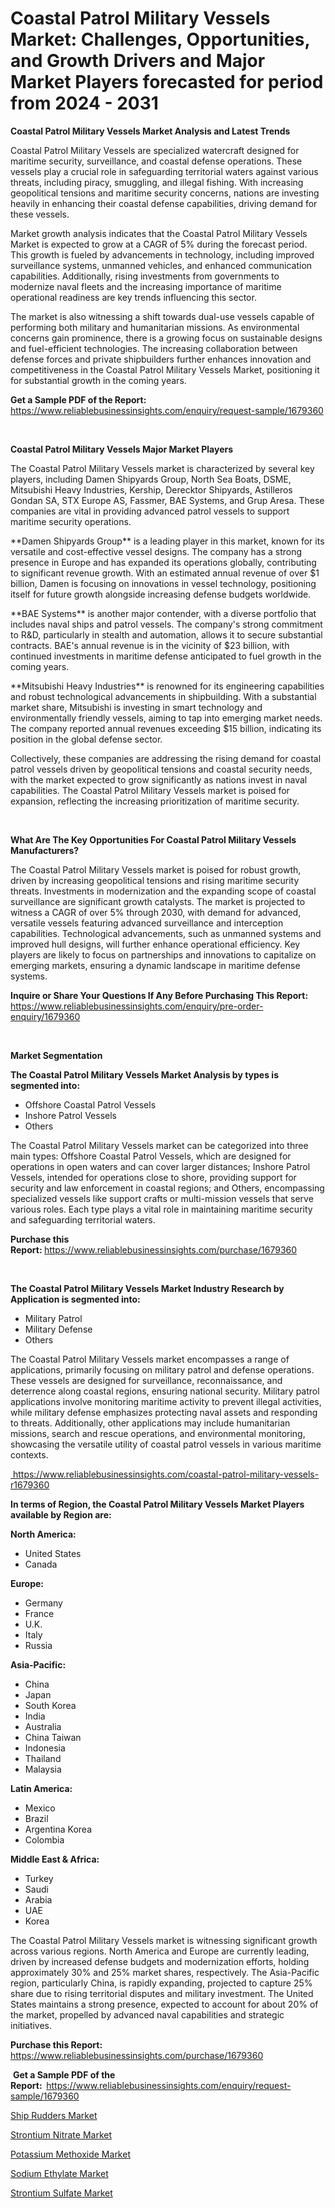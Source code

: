 <p><h1>Coastal Patrol Military Vessels Market: Challenges, Opportunities, and Growth Drivers and Major Market Players forecasted for period from 2024 - 2031</h1></p><p><strong>Coastal Patrol Military Vessels Market Analysis and Latest Trends</strong></p>
<p><p>Coastal Patrol Military Vessels are specialized watercraft designed for maritime security, surveillance, and coastal defense operations. These vessels play a crucial role in safeguarding territorial waters against various threats, including piracy, smuggling, and illegal fishing. With increasing geopolitical tensions and maritime security concerns, nations are investing heavily in enhancing their coastal defense capabilities, driving demand for these vessels.</p><p>Market growth analysis indicates that the Coastal Patrol Military Vessels Market is expected to grow at a CAGR of 5% during the forecast period. This growth is fueled by advancements in technology, including improved surveillance systems, unmanned vehicles, and enhanced communication capabilities. Additionally, rising investments from governments to modernize naval fleets and the increasing importance of maritime operational readiness are key trends influencing this sector.</p><p>The market is also witnessing a shift towards dual-use vessels capable of performing both military and humanitarian missions. As environmental concerns gain prominence, there is a growing focus on sustainable designs and fuel-efficient technologies. The increasing collaboration between defense forces and private shipbuilders further enhances innovation and competitiveness in the Coastal Patrol Military Vessels Market, positioning it for substantial growth in the coming years.</p></p>
<p><strong>Get a Sample PDF of the Report:&nbsp;</strong> <a href="https://www.reliablebusinessinsights.com/enquiry/request-sample/1679360?utm_campaign=1109&utm_medium=2&utm_source=Github&utm_content=ia&utm_term=12122024&utm_id=coastal-patrol-military-vessels">https://www.reliablebusinessinsights.com/enquiry/request-sample/1679360</a></p>
<p>&nbsp;</p>
<p><strong>Coastal Patrol Military Vessels Major Market Players</strong></p>
<p><p>The Coastal Patrol Military Vessels market is characterized by several key players, including Damen Shipyards Group, North Sea Boats, DSME, Mitsubishi Heavy Industries, Kership, Derecktor Shipyards, Astilleros Gondan SA, STX Europe AS, Fassmer, BAE Systems, and Grup Aresa. These companies are vital in providing advanced patrol vessels to support maritime security operations.</p><p>**Damen Shipyards Group** is a leading player in this market, known for its versatile and cost-effective vessel designs. The company has a strong presence in Europe and has expanded its operations globally, contributing to significant revenue growth. With an estimated annual revenue of over $1 billion, Damen is focusing on innovations in vessel technology, positioning itself for future growth alongside increasing defense budgets worldwide.</p><p>**BAE Systems** is another major contender, with a diverse portfolio that includes naval ships and patrol vessels. The company's strong commitment to R&D, particularly in stealth and automation, allows it to secure substantial contracts. BAE's annual revenue is in the vicinity of $23 billion, with continued investments in maritime defense anticipated to fuel growth in the coming years.</p><p>**Mitsubishi Heavy Industries** is renowned for its engineering capabilities and robust technological advancements in shipbuilding. With a substantial market share, Mitsubishi is investing in smart technology and environmentally friendly vessels, aiming to tap into emerging market needs. The company reported annual revenues exceeding $15 billion, indicating its position in the global defense sector.</p><p>Collectively, these companies are addressing the rising demand for coastal patrol vessels driven by geopolitical tensions and coastal security needs, with the market expected to grow significantly as nations invest in naval capabilities. The Coastal Patrol Military Vessels market is poised for expansion, reflecting the increasing prioritization of maritime security.</p></p>
<p>&nbsp;</p>
<p><strong>What Are The Key Opportunities For Coastal Patrol Military Vessels Manufacturers?</strong></p>
<p><p>The Coastal Patrol Military Vessels market is poised for robust growth, driven by increasing geopolitical tensions and rising maritime security threats. Investments in modernization and the expanding scope of coastal surveillance are significant growth catalysts. The market is projected to witness a CAGR of over 5% through 2030, with demand for advanced, versatile vessels featuring advanced surveillance and interception capabilities. Technological advancements, such as unmanned systems and improved hull designs, will further enhance operational efficiency. Key players are likely to focus on partnerships and innovations to capitalize on emerging markets, ensuring a dynamic landscape in maritime defense systems.</p></p>
<p><strong>Inquire or Share Your Questions If Any Before Purchasing This Report:</strong> <a href="https://www.reliablebusinessinsights.com/enquiry/pre-order-enquiry/1679360?utm_campaign=1109&utm_medium=2&utm_source=Github&utm_content=ia&utm_term=12122024&utm_id=coastal-patrol-military-vessels">https://www.reliablebusinessinsights.com/enquiry/pre-order-enquiry/1679360</a></p>
<p>&nbsp;</p>
<p><strong>Market Segmentation</strong></p>
<p><strong>The Coastal Patrol Military Vessels Market Analysis by types is segmented into:</strong></p>
<p><ul><li>Offshore Coastal Patrol Vessels</li><li>Inshore Patrol Vessels</li><li>Others</li></ul></p>
<p><p>The Coastal Patrol Military Vessels market can be categorized into three main types: Offshore Coastal Patrol Vessels, which are designed for operations in open waters and can cover larger distances; Inshore Patrol Vessels, intended for operations close to shore, providing support for security and law enforcement in coastal regions; and Others, encompassing specialized vessels like support crafts or multi-mission vessels that serve various roles. Each type plays a vital role in maintaining maritime security and safeguarding territorial waters.</p></p>
<p><strong>Purchase this Report:&nbsp;</strong><a href="https://www.reliablebusinessinsights.com/purchase/1679360?utm_campaign=1109&utm_medium=2&utm_source=Github&utm_content=ia&utm_term=12122024&utm_id=coastal-patrol-military-vessels">https://www.reliablebusinessinsights.com/purchase/1679360</a></p>
<p>&nbsp;</p>
<p><strong>The Coastal Patrol Military Vessels Market Industry Research by Application is segmented into:</strong></p>
<p><ul><li>Military Patrol</li><li>Military Defense</li><li>Others</li></ul></p>
<p><p>The Coastal Patrol Military Vessels market encompasses a range of applications, primarily focusing on military patrol and defense operations. These vessels are designed for surveillance, reconnaissance, and deterrence along coastal regions, ensuring national security. Military patrol applications involve monitoring maritime activity to prevent illegal activities, while military defense emphasizes protecting naval assets and responding to threats. Additionally, other applications may include humanitarian missions, search and rescue operations, and environmental monitoring, showcasing the versatile utility of coastal patrol vessels in various maritime contexts.</p></p>
<p><a href="https://www.reliablebusinessinsights.com/coastal-patrol-military-vessels-r1679360?utm_campaign=1109&utm_medium=2&utm_source=Github&utm_content=ia&utm_term=12122024&utm_id=coastal-patrol-military-vessels">&nbsp;https://www.reliablebusinessinsights.com/coastal-patrol-military-vessels-r1679360</a></p>
<p><strong>In terms of Region, the Coastal Patrol Military Vessels Market Players available by Region are:</strong></p>
<p>
    <p> <strong> North America: </strong>
        <ul>
            <li>United States</li>
            <li>Canada</li>
        </ul>
        </p> 
    <p> <strong> Europe: </strong>
        <ul>
            <li>Germany</li>
            <li>France</li>
            <li>U.K.</li>
            <li>Italy</li>
            <li>Russia</li>
        </ul>
        </p> 
    <p> <strong> Asia-Pacific: </strong>
        <ul>
            <li>China</li>
            <li>Japan</li>
            <li>South Korea</li>
            <li>India</li>
            <li>Australia</li>
            <li>China Taiwan</li>
            <li>Indonesia</li>
            <li>Thailand</li>
            <li>Malaysia</li>
        </ul>
        </p> 
    <p> <strong> Latin America: </strong>
        <ul>
            <li>Mexico</li>
            <li>Brazil</li>
            <li>Argentina Korea</li>
            <li>Colombia</li>
        </ul>
        </p> 
    <p> <strong> Middle East & Africa: </strong>
        <ul>
            <li>Turkey</li>
            <li>Saudi</li>
            <li>Arabia</li>
            <li>UAE</li>
            <li>Korea</li>
        </ul>
    </p>
    </p>
<p><p>The Coastal Patrol Military Vessels market is witnessing significant growth across various regions. North America and Europe are currently leading, driven by increased defense budgets and modernization efforts, holding approximately 30% and 25% market shares, respectively. The Asia-Pacific region, particularly China, is rapidly expanding, projected to capture 25% share due to rising territorial disputes and military investment. The United States maintains a strong presence, expected to account for about 20% of the market, propelled by advanced naval capabilities and strategic initiatives.</p></p>
<p><strong>Purchase this Report: </strong><a href="https://www.reliablebusinessinsights.com/purchase/1679360?utm_campaign=1109&utm_medium=2&utm_source=Github&utm_content=ia&utm_term=12122024&utm_id=coastal-patrol-military-vessels">https://www.reliablebusinessinsights.com/purchase/1679360</a></p>
<p>&nbsp;<strong>Get a Sample PDF of the Report:&nbsp;&nbsp;</strong><a href="https://www.reliablebusinessinsights.com/enquiry/request-sample/1679360?utm_campaign=1109&utm_medium=2&utm_source=Github&utm_content=ia&utm_term=12122024&utm_id=coastal-patrol-military-vessels">https://www.reliablebusinessinsights.com/enquiry/request-sample/1679360</a></p>
<p><strong></strong></p>
<p><p><a href="https://github.com/mcfred89/Market-Research-Report-List-1/blob/main/ship-rudders-market.md?utm_campaign=1109&utm_medium=2&utm_source=Github&utm_content=ia&utm_term=12122024&utm_id=coastal-patrol-military-vessels">Ship Rudders Market</a></p><p><a href="https://www.linkedin.com/pulse/in-depth-strontium-nitrate-market-research-comprehensive-keuye?utm_campaign=1109&utm_medium=2&utm_source=Github&utm_content=ia&utm_term=12122024&utm_id=coastal-patrol-military-vessels">Strontium Nitrate Market</a></p><p><a href="https://www.linkedin.com/pulse/potassium-methoxide-market-growth-analysis-predicts-expansion-jmeie?utm_campaign=1109&utm_medium=2&utm_source=Github&utm_content=ia&utm_term=12122024&utm_id=coastal-patrol-military-vessels">Potassium Methoxide Market</a></p><p><a href="https://www.linkedin.com/pulse/detailed-sodium-ethylate-market-report-2024-2031-technology-6gase?utm_campaign=1109&utm_medium=2&utm_source=Github&utm_content=ia&utm_term=12122024&utm_id=coastal-patrol-military-vessels">Sodium Ethylate Market</a></p><p><a href="https://www.linkedin.com/pulse/unlock-vital-data-strontium-sulfate-market-financial-pp6ee?utm_campaign=1109&utm_medium=2&utm_source=Github&utm_content=ia&utm_term=12122024&utm_id=coastal-patrol-military-vessels">Strontium Sulfate Market</a></p></p>